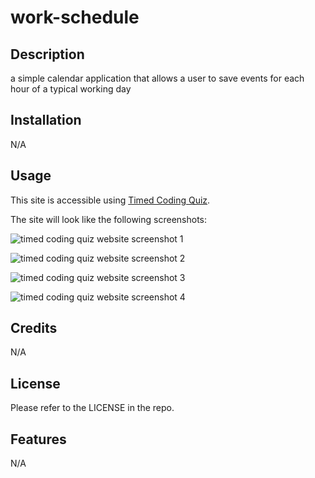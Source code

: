 # work-schedule

## Description

a simple calendar application that allows a user to save events for each hour of a typical working day

## Installation

N/A

## Usage

This site is accessible using [Timed Coding Quiz](https://savannahjk02.github.io/timed-coding-quiz/).

The site will look like the following screenshots:

![timed coding quiz website screenshot 1](/Assets/images/Screenshot%202024-03-08%20at%201.31.16%20PM.png)

![timed coding quiz website screenshot 2](/Assets/images/Screenshot%202024-03-08%20at%201.43.14%20PM.png)

![timed coding quiz website screenshot 3](/Assets/images/Screenshot%202024-03-08%20at%201.43.21%20PM.png)

![timed coding quiz website screenshot 4](/Assets/images/Screenshot%202024-03-08%20at%201.57.56%20PM.png)
## Credits

N/A

## License

Please refer to the LICENSE in the repo.

## Features

N/A

